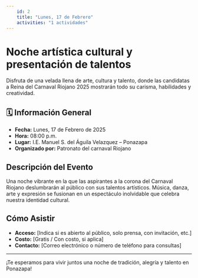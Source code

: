 ```yaml
---
    id: 2
    title: "Lunes, 17 de Febrero"
    activities: "1 actividades"
---
```


#  Noche artística cultural y presentación de talentos

Disfruta de una velada llena de arte, cultura y talento, donde las candidatas a Reina del Carnaval Riojano 2025 mostrarán todo su carisma, habilidades y creatividad.

## 🗓 Información General

- **Fecha:** Lunes, 17 de Febrero de 2025  
- **Hora:** 08:00 p.m.  
- **Lugar:** I.E. Manuel S. del Águila Velazquez – Ponazapa  
- **Organizado por:** Patronato del carnaval Riojano  

##  Descripción del Evento

Una noche vibrante en la que las aspirantes a la corona del Carnaval Riojano deslumbrarán al público con sus talentos artísticos. Música, danza, arte y expresión se fusionan en un espectáculo inolvidable que celebra nuestra identidad cultural.

##  Cómo Asistir

- **Acceso:** [Indica si es abierto al público, solo prensa, con invitación, etc.]  
- **Costo:** [Gratis / Con costo, si aplica]  
- **Contacto:** [Correo electrónico o número de teléfono para consultas]  

---

¡Te esperamos para vivir juntos una noche de tradición, alegría y talento en Ponazapa!
